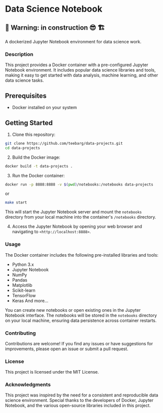 # Data Science Notebook

## 🚨 Warning: in construction 😎 🏗️

A dockerized Jupyter Notebook environment for data science work.

### Description

This project provides a Docker container with a pre-configured Jupyter Notebook environment. It includes popular data science libraries and tools, making it easy to get started with data analysis, machine learning, and other data science tasks.

## Prerequisites

* Docker installed on your system

## Getting Started

1. Clone this repository:

```bash
git clone https://github.com/teebarg/data-projects.git
cd data-projects
```

2. Build the Docker image:

```bash
docker build -t data-projects .
```

3. Run the Docker container:

```bash
docker run -p 8888:8888 -v $(pwd)/notebooks:/notebooks data-projects
```

or

```bash
make start
```

This will start the Jupyter Notebook server and mount the `notebooks` directory from your local machine into the container's `/notebooks` directory.

4. Access the Jupyter Notebook by opening your web browser and navigating to `<http://localhost:8888>`.

### Usage

The Docker container includes the following pre-installed libraries and tools:

* Python 3.x
* Jupyter Notebook
* NumPy
* Pandas
* Matplotlib
* Scikit-learn
* TensorFlow
* Keras
And more...

You can create new notebooks or open existing ones in the Jupyter Notebook interface. The notebooks will be stored in the `notebooks` directory on your local machine, ensuring data persistence across container restarts.

### Contributing

Contributions are welcome! If you find any issues or have suggestions for improvements, please open an issue or submit a pull request.

### License

This project is licensed under the MIT License.

### Acknowledgments

This project was inspired by the need for a consistent and reproducible data science environment. Special thanks to the developers of Docker, Jupyter Notebook, and the various open-source libraries included in this project.

